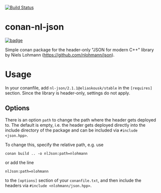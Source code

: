 [![Build Status](https://travis-ci.org/eliaskousk/conan-nl-json.svg?branch=release/2.1.1)](https://travis-ci.org/eliaskousk/conan-nl-json)

# conan-nl-json

[![badge](https://img.shields.io/badge/conan.io-nl--json%2F2.1.1-green.svg?logo=data:image/png;base64%2CiVBORw0KGgoAAAANSUhEUgAAAA4AAAAOCAMAAAAolt3jAAAA1VBMVEUAAABhlctjlstkl8tlmMtlmMxlmcxmmcxnmsxpnMxpnM1qnc1sn85voM91oM11oc1xotB2oc56pNF6pNJ2ptJ8ptJ8ptN9ptN8p9N5qNJ9p9N9p9R8qtOBqdSAqtOAqtR%2BrNSCrNJ/rdWDrNWCsNWCsNaJs9eLs9iRvNuVvdyVv9yXwd2Zwt6axN6dxt%2Bfx%2BChyeGiyuGjyuCjyuGly%2BGlzOKmzOGozuKoz%2BKqz%2BOq0OOv1OWw1OWw1eWx1eWy1uay1%2Baz1%2Baz1%2Bez2Oe02Oe12ee22ujUGwH3AAAAAXRSTlMAQObYZgAAAAFiS0dEAIgFHUgAAAAJcEhZcwAACxMAAAsTAQCanBgAAAAHdElNRQfgBQkREyOxFIh/AAAAiklEQVQI12NgAAMbOwY4sLZ2NtQ1coVKWNvoc/Eq8XDr2wB5Ig62ekza9vaOqpK2TpoMzOxaFtwqZua2Bm4makIM7OzMAjoaCqYuxooSUqJALjs7o4yVpbowvzSUy87KqSwmxQfnsrPISyFzWeWAXCkpMaBVIC4bmCsOdgiUKwh3JojLgAQ4ZCE0AMm2D29tZwe6AAAAAElFTkSuQmCC)](http://www.conan.io/source/nl-json/2.1.1/eliaskousk/stable)

Simple conan package for the header-only "JSON for modern C++" library by Niels Lohmann (https://github.com/nlohmann/json).

# Usage

In your conanfile, add `nl-json/2.1.1@eliaskousk/stable` in the `[requires]` section. Since the library is header-only, settings do not apply.

## Options

There is an option `path` to change the path where the header gets deployed to. The default is empty, i.e. the header gets deployed directly into the include directory of the package and can be included via `#include <json.hpp>`.

To change this, specify the relative path, e.g. use

    conan build .. -o nlJson:path=nlohmann

or add the line

    nlJson:path=nlohmann

to the `[options]` section of your `conanfile.txt`, and then include the headers via `#include <nlohmann/json.hpp>`.

